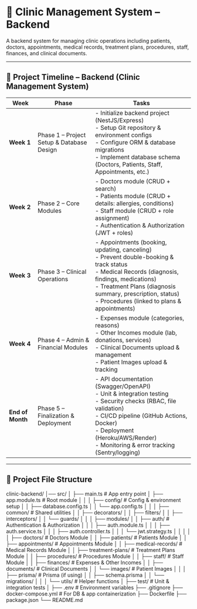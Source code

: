 # 🏥 Clinic Management System – Backend

A backend system for managing clinic operations including patients, doctors, appointments, medical records, treatment plans, procedures, staff, finances, and clinical documents.

---

## 📅 Project Timeline – Backend (Clinic Management System)

| **Week**       | **Phase**                                 | **Tasks** |
|----------------|-------------------------------------------|-----------|
| **Week 1**     | Phase 1 – Project Setup & Database Design | - Initialize backend project (NestJS/Express)<br>- Setup Git repository & environment configs<br>- Configure ORM & database migrations<br>- Implement database schema (Doctors, Patients, Staff, Appointments, etc.) |
| **Week 2**     | Phase 2 – Core Modules                    | - Doctors module (CRUD + search)<br>- Patients module (CRUD + details: allergies, conditions)<br>- Staff module (CRUD + role assignment)<br>- Authentication & Authorization (JWT + roles) |
| **Week 3**     | Phase 3 – Clinical Operations             | - Appointments (booking, updating, canceling)<br>- Prevent double-booking & track status<br>- Medical Records (diagnosis, findings, medications)<br>- Treatment Plans (diagnosis summary, prescription, status)<br>- Procedures (linked to plans & appointments) |
| **Week 4**     | Phase 4 – Admin & Financial Modules       | - Expenses module (categories, reasons)<br>- Other Incomes module (lab, donations, services)<br>- Clinical Documents upload & management<br>- Patient Images upload & tracking |
| **End of Month** | Phase 5 – Finalization & Deployment       | - API documentation (Swagger/OpenAPI)<br>- Unit & integration testing<br>- Security checks (RBAC, file validation)<br>- CI/CD pipeline (GitHub Actions, Docker)<br>- Deployment (Heroku/AWS/Render)<br>- Monitoring & error tracking (Sentry/logging) |

----------------------------------------------------------------------------

## 📂 Project File Structure


clinic-backend/
│── src/
│   ├── main.ts                # App entry point
│   ├── app.module.ts          # Root module
│   │
│   ├── config/                # Config & environment setup
│   │   ├── database.config.ts
│   │   └── app.config.ts
│   │
│   ├── common/                # Shared utilities
│   │   ├── decorators/
│   │   ├── filters/
│   │   ├── interceptors/
│   │   └── guards/
│   │
│   ├── modules/
│   │   ├── auth/              # Authentication & Authorization
│   │   │   ├── auth.module.ts
│   │   │   ├── auth.service.ts
│   │   │   ├── auth.controller.ts
│   │   │   └── jwt.strategy.ts
│   │   │
│   │   ├── doctors/           # Doctors Module
│   │   ├── patients/          # Patients Module
│   │   ├── appointments/      # Appointments Module
│   │   ├── medical-records/   # Medical Records Module
│   │   ├── treatment-plans/   # Treatment Plans Module
│   │   ├── procedures/        # Procedures Module
│   │   ├── staff/             # Staff Module
│   │   ├── finances/          # Expenses & Other Incomes
│   │   ├── documents/         # Clinical Documents
│   │   └── images/            # Patient Images
│   │
│   ├── prisma/                # Prisma (if using)
│   │   ├── schema.prisma
│   │   └── migrations/
│   │
│   └── utils/                 # Helper functions
│
├── test/                      # Unit & integration tests
│
├── .env                       # Environment variables
├── .gitignore
├── docker-compose.yml         # For DB & app containerization
├── Dockerfile
├── package.json
└── README.md